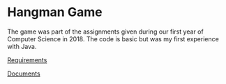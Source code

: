 # Hangman Game
The game was part of the assignments given during our first year of Computer Science in 2018. The code is basic but was my first experience with Java.

[Requirements](https://github.com/EvandroGomezQuintino/Hangman/blob/master/Assignment%20Title%20Sheet%20CP%20Hangman.pdf)

[Documents](https://github.com/EvandroGomezQuintino/Hangman/blob/master/Assignment%204%20-%20Design%20Document%20-%20Hangman%202960774%20.pdf)